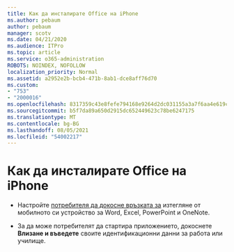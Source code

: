```yaml
---
title: Как да инсталирате Office на iPhone
ms.author: pebaum
author: pebaum
manager: scotv
ms.date: 04/21/2020
ms.audience: ITPro
ms.topic: article
ms.service: o365-administration
ROBOTS: NOINDEX, NOFOLLOW
localization_priority: Normal
ms.assetid: a2952e2b-bcb4-471b-8ab1-dce8aff76d70
ms.custom:
- "753"
- "2000016"
ms.openlocfilehash: 8317359c43e8fefe794168e9264d2dc031155a3a7f6aa4e619ce4925b783ef62
ms.sourcegitcommit: b5f7da89a650d2915dc652449623c78be6247175
ms.translationtype: MT
ms.contentlocale: bg-BG
ms.lasthandoff: 08/05/2021
ms.locfileid: "54002217"
---
```

# <a name="how-to-install-office-on-an-iphone"></a>Как да инсталирате Office на iPhone

- Настройте [потребителя да докосне връзката за](https://support.office.com/article/9df6d10c-7281-4671-8666-6ca8e339b628?wt.mc_id=Alchemy_ClientDIA) изтегляне от мобилното си устройство за Word, Excel, PowerPoint и OneNote.

- За да може потребителят да стартира приложението, докоснете **Влизане и въведете** своите идентификационни данни за работа или училище.
